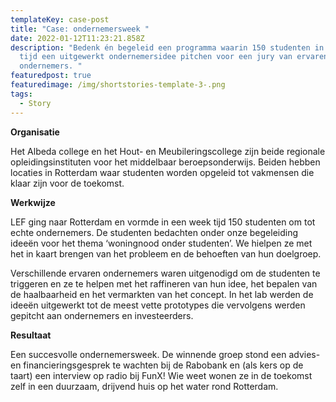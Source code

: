 ```yaml
---
templateKey: case-post
title: "Case: ondernemersweek "
date: 2022-01-12T11:23:21.858Z
description: "Bedenk én begeleid een programma waarin 150 studenten in een week
  tijd een uitgewerkt ondernemersidee pitchen voor een jury van ervaren
  ondernemers. "
featuredpost: true
featuredimage: /img/shortstories-template-3-.png
tags:
  - Story
---
```

**Organisatie** 

Het Albeda college en het Hout- en Meubileringscollege zijn beide regionale opleidingsinstituten voor het middelbaar beroepsonderwijs. Beiden hebben locaties in Rotterdam waar studenten worden opgeleid tot vakmensen die klaar zijn voor de toekomst. 

**Werkwijze**

LEF ging naar Rotterdam en vormde in een week tijd 150 studenten om tot echte ondernemers. De studenten bedachten onder onze begeleiding ideeën voor het thema ‘woningnood onder studenten’. We hielpen ze met het in kaart brengen van het probleem en de behoeften van hun doelgroep. 

Verschillende ervaren ondernemers waren uitgenodigd om de studenten te triggeren en ze te helpen met het raffineren van hun idee, het bepalen van de haalbaarheid en het vermarkten van het concept. In het lab werden de ideeën uitgewerkt tot de meest vette prototypes die vervolgens werden gepitcht aan ondernemers en investeerders. 

**Resultaat**

Een succesvolle ondernemersweek. De winnende groep stond een advies- en financieringsgesprek te wachten bij de Rabobank en (als kers op de taart) een interview op radio bij FunX! Wie weet wonen ze in de toekomst zelf in een duurzaam, drijvend huis op het water rond Rotterdam.